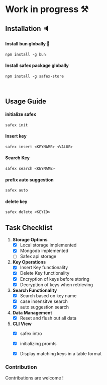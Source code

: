 
# Work in progress ⚒️


## Installation 🔈

#### Install bun globally 🥪

```
npm install -g bun
```

#### Install safex package globally

```
npm install -g safex-store
```

<br>

## Usage Guide 

#### initialize safex
```
safex init
```

#### Insert key 

```
safex insert <KEYNAME> <VALUE>
```

#### Search Key 

```
safex search <KEYNAME>
```

####  prefix auto suggestion 
```
safex auto 
```
#### delete key 
```
safex delete <KEYID>
```

## Task Checklist

1. **Storage Options**
    - [x] Local storage implemented
    - [x] Mongodb implemented 
    - [ ] Safex api storage

2. **Key Operations**
    - [x] Insert Key functionality
    - [x] Delete Key functionality
    - [x] Encryption of keys before storing
    - [x] Decryption of keys when retrieving

3. **Search Functionality**
    - [x] Search based on key name
    - [x] case insensitve search
    - [x] auto suggestion search

4. **Data Management**
    - [x] Reset and flush out all data 

5. **CLI View**
    - [x] safex intro
    - [x] initializing promts
    - [x] Display matching keys in a table format


### Contribution
 Contributions are welcome !

